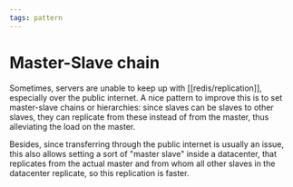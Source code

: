 ```yaml
---
tags: pattern
---
```


# Master-Slave chain
Sometimes, servers are unable to keep up with [[redis/replication]], especially over the public internet. A nice pattern to improve this is to set master-slave chains or hierarchies: since slaves can be slaves to other slaves, they can replicate from these instead of from the master, thus alleviating the load on the master.

Besides, since transferring through the public internet is usually an issue, this also allows setting a sort of "master slave" inside a datacenter, that replicates from the actual master and from whom all other slaves in the datacenter replicate, so this replication is faster.
